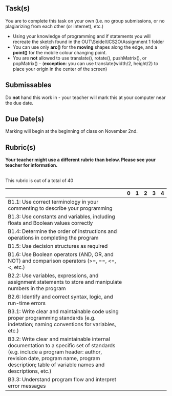 Task(s)
-------
You are to complete this task on your own (i.e. no group submissions, or no plagiarizing from each other (or internet), etc.)

* Using your knowledge of programming and if statements you will recreate the sketch found in the OUT\Seidel\ICS2O\Assignment 1 folder
* You can use only **arc()** for the **moving** shapes along the edge, and a **point()** for the mobile colour changing point.
* You are **not** allowed to use translate(), rotate(), pushMatrix(), or popMatrix() - (**exception**: you can use translate(width/2, height/2) to place your origin in the center of the screen)


Submissables
------------
Do **not** hand this work in - your teacher will mark this at your computer near the due date.


Due Date(s)
----------
Marking will begin at the beginning of class on November 2nd.


Rubric(s)
---------
**Your teacher might use a different rubric than below.  Please see your teacher for information.**
<br/><br/>

This rubric is out of a total of 40

| | 0 | 1 | 2 | 3 | 4 |
|---| --- | --- | --- | --- | --- |
|B1.1: Use correct terminology in your commenting to describe your programming | | | | | |
|B1.3: Use constants and variables, including floats and Boolean values correctly | | | | | |
|B1.4: Determine the order of instructions and operations in completing the program | | | | | |
|B1.5: Use decision structures as required | | | | | |
|B1.6: Use Boolean operators (AND, OR, and NOT) and comparison operators (>=, ==, <=, <, etc.)  | | | | | |
|B2.2: Use variables, expressions, and assignment statements to store and manipulate numbers in the program | | | | | |
|B2.6: Identify and correct syntax, logic, and run-time errors | | | | | |
|B3.1: Write clear and maintainable code using proper programming standards (e.g. indetation; naming conventions for variables, etc.)  | | | | | |
|B3.2: Write clear and maintainable internal documentation to a specific set of standards (e.g. include a program header: author, revision date, program name, program description; table of variable names and descriptions, etc.)   | | | | | |
|B3.3: Understand program flow and interpret error messages  | | | | | |
